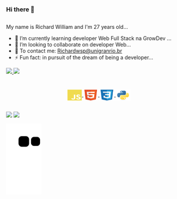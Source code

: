 ### Hi there 👋
##
My name is Richard William and I'm 27 years old...

- 🌱 I’m currently learning developer Web Full Stack na GrowDev ...
- 👯 I’m looking to collaborate on developer Web...
- 💌 To contact me: Richardwsp@unigranrio.br
- ⚡ Fun fact: in pursuit of the dream of being a developer...

<div align="justify">
  <a href="https://github.com/Richardwillianx">
  <img height="180em" src="https://github-readme-stats.vercel.app/api?username=Richardwillianx&show_icons=true&theme=nightowl&include_all_commits=true&count_private=true"/>
    
  <img height="180em" src="https://github-readme-stats.vercel.app/api/top-langs/?username=Richardwillianx&layout=compact&langs_count=7&theme=nightowl"/>
</div>

###
  
<div align="center" style="display: inline_block" ><br>
  <img align="center" alt="RW-Js" height="30" width="40" src="https://raw.githubusercontent.com/devicons/devicon/master/icons/javascript/javascript-plain.svg">
  <img align="center" alt="RW-HTML" height="30" width="40" src="https://raw.githubusercontent.com/devicons/devicon/master/icons/html5/html5-original.svg">
  <img align="center" alt="RW-CSS" height="30" width="40" src="https://raw.githubusercontent.com/devicons/devicon/master/icons/css3/css3-original.svg">
  <img align="center" alt="Rafa-Python" height="30" width="40" src="https://raw.githubusercontent.com/devicons/devicon/master/icons/python/python-original.svg">

</div>
  
 ##
  
  <div> 
  
  <a href = "mailto:richardwsp@unigranrio.br"><img src="https://img.shields.io/badge/-Gmail-%23333?style=for-the-badge&logo=gmail&logoColor=white" target="_blank"></a>
  <a href="https://www.linkedin.com/in/richardwillianx/" target="_blank"><img src="https://img.shields.io/badge/-LinkedIn-%230077B5?style=for-the-badge&logo=linkedin&logoColor=white" target="_blank"></a> 
 
  ![Snake animation](https://github.com/Richardwillianx/Richardwillianx/blob/output/github-contribution-grid-snake.svg)
 
</div>
